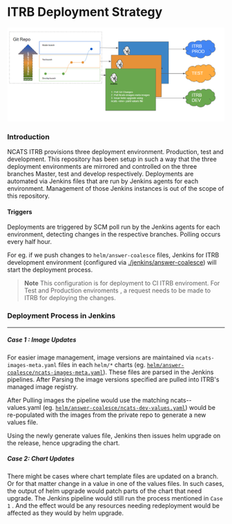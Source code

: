 # ITRB Deployment Strategy

![img.png](img.png)


### Introduction 

NCATS ITRB provisions three deployment environment. Production, test and development. This repository has been setup in such 
a way that the three deployment environments are mirrored and controlled on the three branches Master, test and develop respectively. 
Deployments are automated via Jenkins files that are run by Jenkins agents for each environment. Management of those Jenkins instances is 
out of the scope of this repository. 

#### Triggers

Deployments are triggered by SCM poll run by the Jenkins agents for each environment, detecting changes in the respective branches. Polling 
occurs every half hour. 

For eg. if we push changes to  `helm/answer-coalesce` files, Jenkins for ITRB development environment (configured via [./jenkins/answer-coalesce](./jenkins/answer-coalesce/Jenkinsfile)) will start the deployment process.

> **Note** This configuration is for deployment to CI ITRB enviroment. For Test and Production enviroments , a request needs to be made to ITRB for deploying the changes. 

### Deployment Process in Jenkins

---

##### Case 1 : Image Updates 

For easier image management, image versions are maintained via `ncats-images-meta.yaml` files in each `helm/*` charts (eg. [`helm/answer-coalesce/ncats-images-meta.yaml`](./helm/answer-coalesce/ncats-images-meta.yaml)). 
These files are parsed in the Jenkins pipelines. After Parsing the image versions specified are pulled into ITRB's managed image registry.

After Pulling images the pipeline would use the matching ncats-<env>-values.yaml (eg. [`helm/answer-coalesce/ncats-dev-values.yaml`](./helm/answer-coalesce/ncats-dev-values.yaml))
would be re-populated with the images from the private repo to generate a new values file. 

Using the newly generate values file, Jenkins then issues helm upgrade on the release, hence upgrading the chart. 

##### Case 2: Chart Updates

There might be cases where chart template files are updated on a branch. Or for that matter change in a value in one of the values files. 
In such cases, the output of helm upgrade would patch parts of the chart that need upgrade. The Jenkins pipeline would still run the process
mentioned in `Case 1` . And the effect would be any resources needing redeployment would be affected as they would by helm upgrade. 


